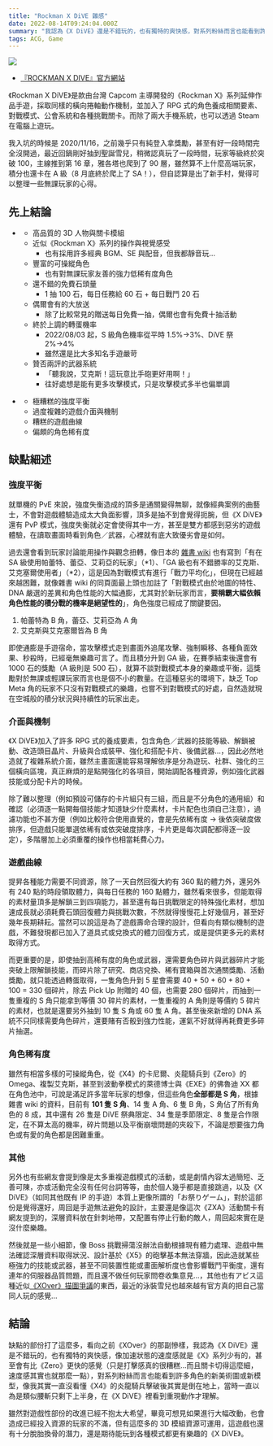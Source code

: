 ```yaml
---
title: "Rockman X DiVE 雜感"
date: 2022-08-14T09:24:04.000Z
summary: "我認為《X DiVE》還是不錯玩的，也有獨特的爽快感，對系列粉絲而言也能看到許多角色的新美術圖或新模型，雖然遊戲性部份的改進實在不抱太大希望，但這遊戲也還有十分脫胎換骨的潛力，還是期待能玩到各種模式都更有樂趣的《X DiVE》。"
tags: ACG, Game
---
```


![](https://i.imgur.com/tw1YwOl.jpeg)

- [『ROCKMAN X DIVE』官方網站](https://rxd.capcom.com.tw/zh/index.html)

《Rockman X DiVE》是款由台灣 Capcom 主導開發的《Rockman X》系列延伸作品手遊，採取同樣的橫向捲軸動作機制，並加入了 RPG 式的角色養成相關要素、對戰模式、公會系統和各種挑戰關卡。而除了兩大手機系統，也可以透過 Steam 在電腦上遊玩。

我入坑的時候是 2020/11/16，之前幾乎只有純登入拿獎勵，甚至有好一段時間完全沒開過，最近回鍋剛好抽到聖誕雪兒，稍微認真玩了一段時間，玩家等級終於突破 100，主線推到第 16 章，雅各塔也爬到了 90 層，雖然算不上什麼高端玩家，積分也還卡在 A 級（8 月底終於爬上了 SA！），但自認算是出了新手村，覺得可以整理一些無課玩家的心得。

## 先上結論

- <AutomaticColorText backgroundColor="#1971ff" size="20px" text="優點" />

  - 高品質的 3D 人物與關卡模組
  - 近似《Rockman X》系列的操作與視覺感受
    - 也有採用許多經典 BGM、SE 與配音，但我都靜音玩…
  - 豐富的可操縱角色
    - 也有對無課玩家友善的強力低稀有度角色
  - 還不錯的免費石頭量
    - 1 抽 100 石，每日任務給 60 石 + 每日戰鬥 20 石
  - 偶爾會有的大放送
    - 除了比較常見的贈送每日免費一抽，偶爾也會有免費十抽活動
  - 終於上調的轉蛋機率
    - 2022/08/03 起，S 級角色機率從平時 1.5%→3%、DiVE 祭 2%→4%
    - 雖然還是比大多知名手遊嚴苛
  - 贊否兩評的武器系統
    - 「聽我說，艾克斯！這玩意比手砲更好用啊！」
    - 往好處想是能有更多攻擊模式，只是攻擊模式多半也偏單調

- <AutomaticColorText backgroundColor="#ff4b00" size="20px" text="缺點" />

  - 極糟糕的強度平衡
  - 過度複雜的遊戲介面與機制
  - 糟糕的遊戲曲線
  - 偏頗的角色稀有度

## 缺點細述

### 強度平衡

就單機的 PvE 來說，強度失衡造成的頂多是通關變得無聊，就像經典案例的曲藝士，不會對遊戲體驗造成太大負面影響，頂多是抽不到會覺得扼腕，但《X DiVE》還有 PvP 模式，強度失衡就必定會使得其中一方，甚至是雙方都感到惡劣的遊戲體驗，在讀取畫面時看到角色／武器，心裡就有底大致優劣會是如何。

過去還會看到玩家討論能用操作與觀念扭轉，像日本的 [雜書 wiki][] 也有寫到「有在 SA 級使用帕蕾特、蕾亞、艾莉亞的玩家」（\*1）、「GA 級也有不錯勝率的艾克斯、艾克塞爾使用者」（\*2），這是因為對戰模式有進行「戰力平均化」，但現在已經越來越困難，就像雜書 wiki 的同頁面最上頭也加註了「對戰模式由於地圖的特性、DNA 嚴選的差異和角色性能的大幅通膨，尤其對於新玩家而言，**要稱霸大幅依賴角色性能的積分戰的機率是絕望性的**」，角色強度已經成了關鍵要因。

1. 帕蕾特為 B 角，蕾亞、艾莉亞為 A 角
2. 艾克斯與艾克塞爾皆為 B 角

即使通膨是手遊宿命，當攻擊模式走到畫面外追尾攻擊、強制瞬移、各種負面效果、秒殺時，已經毫無樂趣可言了。而且積分升到 GA 級，在賽季結束後還會有 1000 石的獎勵（A 級則是 500 石），就算不談對戰模式本身的樂趣或平衡，這獎勵對於無課或輕課玩家而言也是個不小的數量。在這種惡劣的環境下，缺乏 Top Meta 角的玩家不只沒有對戰模式的樂趣，也嘗不到對戰模式的好處，自然造就現在空城般的積分狀況與持續性的玩家出走。

[雜書 wiki]: https://wikiwiki.jp/rockmanxdive/tier

### 介面與機制

《X DiVE》加入了許多 RPG 式的養成要素，包含角色／武器的技能等級、解鎖被動、改造頭目晶片、升級與合成裝甲、強化和搭配卡片、後備武器…，因此必然地造就了複雜系統介面，雖然主畫面還能容易理解依序是分為遊玩、社群、強化的三個橫向區塊，真正麻煩的是點開強化的各項目，開始調配各種資源，例如強化武器技能或分配卡片的時候。

除了難以整理（例如預設可儲存的卡片組只有三組，而且是不分角色的通用組）和確認（必須逐一點開每個技能才知道缺少什麼素材，卡片配色也須自己注意），過濾功能也不甚方便（例如比較符合使用直覺的，會是先依稀有度 → 後依突破度做排序，但遊戲只能單選依稀有或依突破度排序，卡片更是每次調配都得逐一設定），多階層加上必須重覆的操作也相當耗費心力。

### 遊戲曲線

提昇各種能力需要不同資源，除了一天自然回復大約有 360 點的體力外，還另外有 240 點的時段領取體力，與每日任務的 160 點體力，雖然看來很多，但能取得的素材量頂多是解鎖三到四項能力，甚至還有每日挑戰限定的特殊強化素材，想加速成長就必須耗費石頭回復體力與挑戰次數，不然就得慢慢花上好幾個月，甚至好幾年長期耕耘。當然可以說這是為了遊戲壽命合理的設計，但看向有類似機制的遊戲，不難發現都已加入了道具式或兌換式的體力回復方式，或是提供更多元的素材取得方式。

而更重要的是，即使抽到高稀有度的角色或武器，還需要角色碎片與武器碎片才能突破上限解鎖技能，而碎片除了研究、商店兌換、稀有寶箱與首次通關獎勵、活動獎勵，就只能透過轉蛋取得，一隻角色升到 5 星會需要 40 + 50 + 60 + 80 + 100 = 330 個碎片，除去 Pick Up 附贈的 40 個，也需要 280 個碎片，而抽到一隻重複的 S 角只能拿到等價 30 碎片的素材，一隻重複的 A 角則是等價約 5 碎片的素材，也就是還要另外抽到 10 隻 S 角或 60 隻 A 角。甚至後來新增的 DNA 系統不只同樣需要角色碎片，還要賭有否骰到強力性能，運氣不好就得再耗費更多碎片抽選。

### 角色稀有度

雖然有相當多樣的可操縱角色，從《X4》的卡尼爾、炎龍騎兵到《Zero》的 Omega、複製艾克斯，甚至到波動拳模式的萊德博士與《EXE》的佛魯迪 XX 都在角色池中，可說是滿足許多當年玩家的想像，但這些角色**全部都是 S 角**，根據雜書 wiki 的資料，目前有 **101 隻 S 角**、14 隻 A 角、6 隻 B 角，S 角佔了所有角色的 8 成，其中還有 26 隻是 DiVE 祭典限定、34 隻是季節限定、8 隻是合作限定，在不算太高的機率，碎片問題以及平衡崩壞問題的夾殺下，不論是想要強力角色或有愛的角色都是困難重重。

### 其他

另外也有些網友會提到像是太多重複遊戲模式的活動，或是劇情內容太過簡短、乏善可陳，亦或活動完全沒有任何台詞等等，由於個人幾乎都是直接跳過，以及《X DiVE》（如同其他既有 IP 的手遊）本質上更像所謂的「お祭りゲーム」，對於這部份是覺得還好，周回是手遊無法避免的設計，主要還是像這次《ZXA》活動關卡有網友提到的，深層資料放在針刺地帶，又配置有停止行動的敵人，周回起來實在是沒什麼樂趣。

然後就是一些小細節，像 Boss 挑戰掃蕩沒辦法自動根據現有體力處理、遊戲中無法確認深層資料取得狀況、設計基於《X5》的砲擊基本無法穿牆，因此造就某些極強力的技能或武器，甚至不同裝置性能或畫面解析度也會影響戰鬥平衡度，還有連年的伺服器品質問題，而且還不做任何玩家問卷收集意見…，其他也有アビス這種近似[《XOver》描圖爭議][]的東西，最近的泳裝雪兒也越來越有官方真的把自己當同人玩的感覺…

[《xover》描圖爭議]: https://twitter.com/capkobun/status/711536534344732672

## 結論

缺點的部份打了這麼多，看向之前《XOver》的那副慘樣，我認為《X DiVE》還是不錯玩的，也有獨特的爽快感，像加速狀態的速度感就是《X》系列少有的，甚至會有比《Zero》更快的感覺（只是打擊感真的很糟糕…而且關卡切得這麼細，速度感其實也就那麼一點），對系列粉絲而言也能看到許多角色的新美術圖或新模型，像我其實一直沒看懂《X4》的炎龍騎兵擊破後其實是倒在地上，當時一直以為是類似腰斬只剩下上半身，在《X DiVE》裡看到重現動作才理解。

雖然對遊戲性部份的改進已經不抱太大希望，畢竟可想見如果進行大幅改動，也會造成已經投入資源的玩家的不滿，但有這麼多的 3D 模組資源可運用，這遊戲也還有十分脫胎換骨的潛力，還是期待能玩到各種模式都更有樂趣的《X DiVE》。

<script>
  import AutomaticColorText from "$lib/AutomaticColorText.svelte";
</script>
